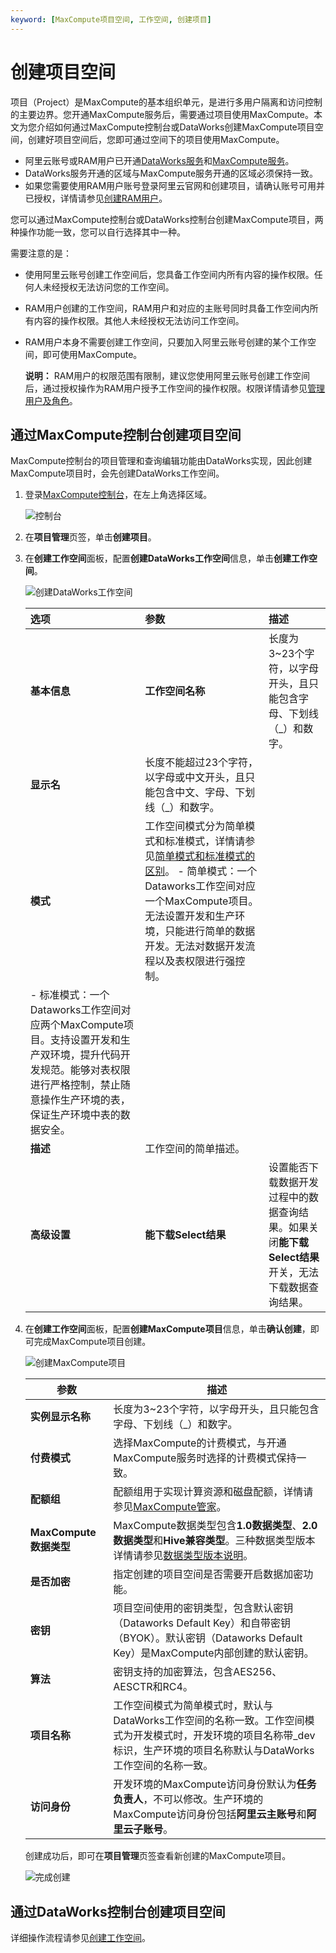```yaml
---
keyword: [MaxCompute项目空间, 工作空间, 创建项目]
---
```


# 创建项目空间

项目（Project）是MaxCompute的基本组织单元，是进行多用户隔离和访问控制的主要边界。您开通MaxCompute服务后，需要通过项目使用MaxCompute。本文为您介绍如何通过MaxCompute控制台或DataWorks创建MaxCompute项目空间，创建好项目空间后，您即可通过空间下的项目使用MaxCompute。

-   阿里云账号或RAM用户已开通[DataWorks服务](https://common-buy.aliyun.com/?commodityCode=dide_create_post#/buy)和[MaxCompute服务](/cn.zh-CN/准备工作/开通MaxCompute.md)。
-   DataWorks服务开通的区域与MaxCompute服务开通的区域必须保持一致。
-   如果您需要使用RAM用户账号登录阿里云官网和创建项目，请确认账号可用并已授权，详情请参见[创建RAM用户](/cn.zh-CN/准备工作/创建RAM用户.md)。

您可以通过MaxCompute控制台或DataWorks控制台创建MaxCompute项目，两种操作功能一致，您可以自行选择其中一种。

需要注意的是：

-   使用阿里云账号创建工作空间后，您具备工作空间内所有内容的操作权限。任何人未经授权无法访问您的工作空间。
-   RAM用户创建的工作空间，RAM用户和对应的主账号同时具备工作空间内所有内容的操作权限。其他人未经授权无法访问工作空间。
-   RAM用户本身不需要创建工作空间，只要加入阿里云账号创建的某个工作空间，即可使用MaxCompute。

    **说明：** RAM用户的权限范围有限制，建议您使用阿里云账号创建工作空间后，通过授权操作为RAM用户授予工作空间的操作权限。权限详情请参见[管理用户及角色](/cn.zh-CN/准备工作/管理用户及角色.md)。


## 通过MaxCompute控制台创建项目空间

MaxCompute控制台的项目管理和查询编辑功能由DataWorks实现，因此创建MaxCompute项目时，会先创建DataWorks工作空间。

1.  登录[MaxCompute控制台](https://workbench.data.aliyun.com/#/MCEngines)，在左上角选择区域。

    ![控制台](https://static-aliyun-doc.oss-accelerate.aliyuncs.com/assets/img/zh-CN/7186911061/p170727.png)

2.  在**项目管理**页签，单击**创建项目**。

3.  在**创建工作空间**面板，配置**创建DataWorks工作空间**信息，单击**创建工作空间**。

    ![创建DataWorks工作空间](https://static-aliyun-doc.oss-accelerate.aliyuncs.com/assets/img/zh-CN/5077911061/p170670.png)

    |选项|参数|描述|
    |:-|:-|:-|
    |**基本信息**|**工作空间名称**|长度为3~23个字符，以字母开头，且只能包含字母、下划线（\_）和数字。|
    |**显示名**|长度不能超过23个字符，以字母或中文开头，且只能包含中文、字母、下划线（\_）和数字。|
    |**模式**|工作空间模式分为简单模式和标准模式，详情请参见[简单模式和标准模式的区别]()。    -   简单模式：一个Dataworks工作空间对应一个MaxCompute项目。无法设置开发和生产环境，只能进行简单的数据开发。无法对数据开发流程以及表权限进行强控制。
    -   标准模式：一个Dataworks工作空间对应两个MaxCompute项目。支持设置开发和生产双环境，提升代码开发规范。能够对表权限进行严格控制，禁止随意操作生产环境的表，保证生产环境中表的数据安全。 |
    |**描述**|工作空间的简单描述。|
    |**高级设置**|**能下载Select结果**|设置能否下载数据开发过程中的数据查询结果。如果关闭**能下载Select结果**开关，无法下载数据查询结果。|

4.  在**创建工作空间**面板，配置**创建MaxCompute项目**信息，单击**确认创建**，即可完成MaxCompute项目创建。

    ![创建MaxCompute项目](https://static-aliyun-doc.oss-accelerate.aliyuncs.com/assets/img/zh-CN/0616593061/p170712.png)

    |参数|描述|
    |--|--|
    |**实例显示名称**|长度为3~23个字符，以字母开头，且只能包含字母、下划线（\_）和数字。|
    |**付费模式**|选择MaxCompute的计费模式，与开通MaxCompute服务时选择的计费模式保持一致。|
    |**配额组**|配额组用于实现计算资源和磁盘配额，详情请参见[MaxCompute管家](/cn.zh-CN/管理/资源和作业管理/MaxCompute管家.md)。|
    |**MaxCompute数据类型**|MaxCompute数据类型包含**1.0数据类型**、**2.0数据类型**和**Hive兼容类型**。三种数据类型版本详情请参见[数据类型版本说明](/cn.zh-CN/开发/数据类型/数据类型版本说明.md)。|
    |**是否加密**|指定创建的项目空间是否需要开启数据加密功能。|
    |**密钥**|项目空间使用的密钥类型，包含默认密钥（Dataworks Default Key）和自带密钥（BYOK）。默认密钥（Dataworks Default Key）是MaxCompute内部创建的默认密钥。|
    |**算法**|密钥支持的加密算法，包含AES256、AESCTR和RC4。|
    |**项目名称**|工作空间模式为简单模式时，默认与DataWorks工作空间的名称一致。工作空间模式为开发模式时，开发环境的项目名称带\_dev标识，生产环境的项目名称默认与DataWorks工作空间的名称一致。|
    |**访问身份**|开发环境的MaxCompute访问身份默认为**任务负责人**，不可以修改。生产环境的MaxCompute访问身份包括**阿里云主账号**和**阿里云子账号**。 |

    创建成功后，即可在**项目管理**页签查看新创建的MaxCompute项目。

    ![完成创建](https://static-aliyun-doc.oss-accelerate.aliyuncs.com/assets/img/zh-CN/6748683061/p170739.png)


## 通过DataWorks控制台创建项目空间

详细操作流程请参见[创建工作空间]()。

